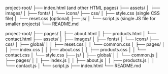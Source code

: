 project-root/ ├── index.html (and other HTML pages) ├── assets/ │ ├── images/ │ ├── fonts/ │ └── icons/ ├── css/ │ ├── style.css (single CSS file) │ └── reset.css (optional) ├── js/ │ └── script.js (single JS file for smaller projects) └── README.md

project-root/ ├── pages/ │ ├── about.html │ ├── products.html │ └── contact.html ├── assets/ │ ├── images/ │ ├── fonts/ │ └── icons/ ├── css/ │ ├── global/ │ │ ├── reset.css │ │ └── common.css │ ├── pages/ │ │ ├── index.css │ │ ├── about.css │ │ ├── products.css │ │ └── contact.css │ └── style.css ├── js/ │ ├── global/ │ │ └── common.js │ ├── pages/ │ │ ├── index.js │ │ ├── about.js │ │ ├── products.js │ │ └── contact.js │ └── script.js ├── index.html └── README.md

